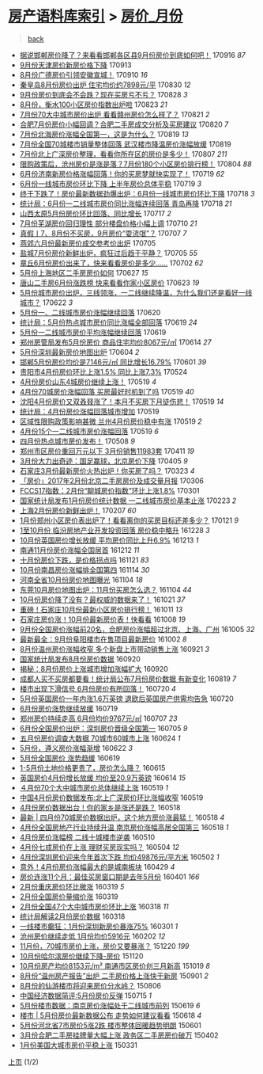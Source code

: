 [房产语料库索引](../../README.md)  > [房价_月份](房价_月份.md)
====
> [back](../README.md)

- [据说邯郸房价降了？来看看邯郸各区县9月份房价到底如何吧！](http://jkwz.applinzi.com/ittc/7013841029776802833.html#%E6%8D%AE%E8%AF%B4%E9%82%AF%E9%83%B8%E6%88%BF%E4%BB%B7%E9%99%8D%E4%BA%86%EF%BC%9F%E6%9D%A5%E7%9C%8B%E7%9C%8B%E9%82%AF%E9%83%B8%E5%90%84%E5%8C%BA%E5%8E%BF9%E6%9C%88%E4%BB%BD%E6%88%BF%E4%BB%B7%E5%88%B0%E5%BA%95%E5%A6%82%E4%BD%95%E5%90%A7%EF%BC%81) 170916 *87* 
- [9月份天津房价新房价格下降](http://jkwz.applinzi.com/ittc/7012811876533273360.html#9%E6%9C%88%E4%BB%BD%E5%A4%A9%E6%B4%A5%E6%88%BF%E4%BB%B7%E6%96%B0%E6%88%BF%E4%BB%B7%E6%A0%BC%E4%B8%8B%E9%99%8D) 170913  
- [8月份广德房价引领安徽宣城！](http://jkwz.applinzi.com/ittc/7011428648803107857.html#8%E6%9C%88%E4%BB%BD%E5%B9%BF%E5%BE%B7%E6%88%BF%E4%BB%B7%E5%BC%95%E9%A2%86%E5%AE%89%E5%BE%BD%E5%AE%A3%E5%9F%8E%EF%BC%81) 170910 *16* 
- [秦皇岛8月份房价出炉 住宅均价约7898元/平](http://jkwz.applinzi.com/ittc/7007622690423440400.html#%E7%A7%A6%E7%9A%87%E5%B2%9B8%E6%9C%88%E4%BB%BD%E6%88%BF%E4%BB%B7%E5%87%BA%E7%82%89+%E4%BD%8F%E5%AE%85%E5%9D%87%E4%BB%B7%E7%BA%A67898%E5%85%83%2F%E5%B9%B3) 170830 *12* 
- [9月份房价到底会不会跌？现在买房亏不亏？](http://jkwz.applinzi.com/ittc/7006779325733667856.html#9%E6%9C%88%E4%BB%BD%E6%88%BF%E4%BB%B7%E5%88%B0%E5%BA%95%E4%BC%9A%E4%B8%8D%E4%BC%9A%E8%B7%8C%EF%BC%9F%E7%8E%B0%E5%9C%A8%E4%B9%B0%E6%88%BF%E4%BA%8F%E4%B8%8D%E4%BA%8F%EF%BC%9F) 170828 *3* 
- [8月份，衡水100小区房价指数出炉啦](http://jkwz.applinzi.com/ittc/7004978520948999184.html#8%E6%9C%88%E4%BB%BD%EF%BC%8C%E8%A1%A1%E6%B0%B4100%E5%B0%8F%E5%8C%BA%E6%88%BF%E4%BB%B7%E6%8C%87%E6%95%B0%E5%87%BA%E7%82%89%E5%95%A6) 170823 *21* 
- [7月份70大中城市房价出炉 看看赣州房价怎么样了？](http://jkwz.applinzi.com/ittc/7004279729153377297.html#7%E6%9C%88%E4%BB%BD70%E5%A4%A7%E4%B8%AD%E5%9F%8E%E5%B8%82%E6%88%BF%E4%BB%B7%E5%87%BA%E7%82%89+%E7%9C%8B%E7%9C%8B%E8%B5%A3%E5%B7%9E%E6%88%BF%E4%BB%B7%E6%80%8E%E4%B9%88%E6%A0%B7%E4%BA%86%EF%BC%9F) 170821 *2* 
- [合肥7月份房价小幅回调？合肥二手房成交分析及买房建议](http://jkwz.applinzi.com/ittc/7003947809047577617.html#%E5%90%88%E8%82%A57%E6%9C%88%E4%BB%BD%E6%88%BF%E4%BB%B7%E5%B0%8F%E5%B9%85%E5%9B%9E%E8%B0%83%EF%BC%9F%E5%90%88%E8%82%A5%E4%BA%8C%E6%89%8B%E6%88%BF%E6%88%90%E4%BA%A4%E5%88%86%E6%9E%90%E5%8F%8A%E4%B9%B0%E6%88%BF%E5%BB%BA%E8%AE%AE) 170820 *7* 
- [7月份北海房价涨幅全国第一，这是为什么？](http://jkwz.applinzi.com/ittc/7003461214775280657.html#7%E6%9C%88%E4%BB%BD%E5%8C%97%E6%B5%B7%E6%88%BF%E4%BB%B7%E6%B6%A8%E5%B9%85%E5%85%A8%E5%9B%BD%E7%AC%AC%E4%B8%80%EF%BC%8C%E8%BF%99%E6%98%AF%E4%B8%BA%E4%BB%80%E4%B9%88%EF%BC%9F) 170819 *13* 
- [7月份全国70城楼市销量整体回落 武汉楼市降温房价涨幅放缓](http://jkwz.applinzi.com/ittc/7003458466386281489.html#7%E6%9C%88%E4%BB%BD%E5%85%A8%E5%9B%BD70%E5%9F%8E%E6%A5%BC%E5%B8%82%E9%94%80%E9%87%8F%E6%95%B4%E4%BD%93%E5%9B%9E%E8%90%BD+%E6%AD%A6%E6%B1%89%E6%A5%BC%E5%B8%82%E9%99%8D%E6%B8%A9%E6%88%BF%E4%BB%B7%E6%B6%A8%E5%B9%85%E6%94%BE%E7%BC%93) 170819  
- [7月份北上广深房价整理，看看你所在区的房价是多少！](http://jkwz.applinzi.com/ittc/6999011529864004624.html#7%E6%9C%88%E4%BB%BD%E5%8C%97%E4%B8%8A%E5%B9%BF%E6%B7%B1%E6%88%BF%E4%BB%B7%E6%95%B4%E7%90%86%EF%BC%8C%E7%9C%8B%E7%9C%8B%E4%BD%A0%E6%89%80%E5%9C%A8%E5%8C%BA%E7%9A%84%E6%88%BF%E4%BB%B7%E6%98%AF%E5%A4%9A%E5%B0%91%EF%BC%81) 170807 *211* 
- [限购政策后，沧州房价是涨是落？7月份180个小区房价排行榜！](http://jkwz.applinzi.com/ittc/6997921368690394128.html#%E9%99%90%E8%B4%AD%E6%94%BF%E7%AD%96%E5%90%8E%EF%BC%8C%E6%B2%A7%E5%B7%9E%E6%88%BF%E4%BB%B7%E6%98%AF%E6%B6%A8%E6%98%AF%E8%90%BD%EF%BC%9F7%E6%9C%88%E4%BB%BD180%E4%B8%AA%E5%B0%8F%E5%8C%BA%E6%88%BF%E4%BB%B7%E6%8E%92%E8%A1%8C%E6%A6%9C%EF%BC%81) 170804 *88* 
- [6月份济南新房价格涨幅回落！你的买房梦就快实现了！](http://jkwz.applinzi.com/ittc/6992037328238150673.html#6%E6%9C%88%E4%BB%BD%E6%B5%8E%E5%8D%97%E6%96%B0%E6%88%BF%E4%BB%B7%E6%A0%BC%E6%B6%A8%E5%B9%85%E5%9B%9E%E8%90%BD%EF%BC%81%E4%BD%A0%E7%9A%84%E4%B9%B0%E6%88%BF%E6%A2%A6%E5%B0%B1%E5%BF%AB%E5%AE%9E%E7%8E%B0%E4%BA%86%EF%BC%81) 170719 *62* 
- [6月份一线城市房价环比下降 上半年房价总体平稳](http://jkwz.applinzi.com/ittc/6991907181405144080.html#6%E6%9C%88%E4%BB%BD%E4%B8%80%E7%BA%BF%E5%9F%8E%E5%B8%82%E6%88%BF%E4%BB%B7%E7%8E%AF%E6%AF%94%E4%B8%8B%E9%99%8D+%E4%B8%8A%E5%8D%8A%E5%B9%B4%E6%88%BF%E4%BB%B7%E6%80%BB%E4%BD%93%E5%B9%B3%E7%A8%B3) 170719 *3* 
- [终于下跌了！房价最新数据劲爆出炉：6月份一线城市房价环比下降](http://jkwz.applinzi.com/ittc/6991779267963520016.html#%E7%BB%88%E4%BA%8E%E4%B8%8B%E8%B7%8C%E4%BA%86%EF%BC%81%E6%88%BF%E4%BB%B7%E6%9C%80%E6%96%B0%E6%95%B0%E6%8D%AE%E5%8A%B2%E7%88%86%E5%87%BA%E7%82%89%EF%BC%9A6%E6%9C%88%E4%BB%BD%E4%B8%80%E7%BA%BF%E5%9F%8E%E5%B8%82%E6%88%BF%E4%BB%B7%E7%8E%AF%E6%AF%94%E4%B8%8B%E9%99%8D) 170718 *3* 
- [统计局：6月份一二线城市房价同比涨幅连续回落 青岛再降](http://jkwz.applinzi.com/ittc/6991673163212391440.html#%E7%BB%9F%E8%AE%A1%E5%B1%80%EF%BC%9A6%E6%9C%88%E4%BB%BD%E4%B8%80%E4%BA%8C%E7%BA%BF%E5%9F%8E%E5%B8%82%E6%88%BF%E4%BB%B7%E5%90%8C%E6%AF%94%E6%B6%A8%E5%B9%85%E8%BF%9E%E7%BB%AD%E5%9B%9E%E8%90%BD+%E9%9D%92%E5%B2%9B%E5%86%8D%E9%99%8D) 170718 *21* 
- [山西太原5月份房价环比回落、同比增长](http://jkwz.applinzi.com/ittc/6991304398633174032.html#%E5%B1%B1%E8%A5%BF%E5%A4%AA%E5%8E%9F5%E6%9C%88%E4%BB%BD%E6%88%BF%E4%BB%B7%E7%8E%AF%E6%AF%94%E5%9B%9E%E8%90%BD%E3%80%81%E5%90%8C%E6%AF%94%E5%A2%9E%E9%95%BF) 170717 *2* 
- [7月份芜湖房价回归理性 部分楼盘价格小幅上调](http://jkwz.applinzi.com/ittc/6988696464237528081.html#7%E6%9C%88%E4%BB%BD%E8%8A%9C%E6%B9%96%E6%88%BF%E4%BB%B7%E5%9B%9E%E5%BD%92%E7%90%86%E6%80%A7+%E9%83%A8%E5%88%86%E6%A5%BC%E7%9B%98%E4%BB%B7%E6%A0%BC%E5%B0%8F%E5%B9%85%E4%B8%8A%E8%B0%83) 170710 *21* 
- [真假丨7、8月份不买房，9月房价“耍流氓”？](http://jkwz.applinzi.com/ittc/6987508376115086341.html#%E7%9C%9F%E5%81%87%E4%B8%A87%E3%80%818%E6%9C%88%E4%BB%BD%E4%B8%8D%E4%B9%B0%E6%88%BF%EF%BC%8C9%E6%9C%88%E6%88%BF%E4%BB%B7%E2%80%9C%E8%80%8D%E6%B5%81%E6%B0%93%E2%80%9D%EF%BC%9F) 170707 *7* 
- [燕郊六月份最新房价成交参考价出炉](http://jkwz.applinzi.com/ittc/6986902356615496709.html#%E7%87%95%E9%83%8A%E5%85%AD%E6%9C%88%E4%BB%BD%E6%9C%80%E6%96%B0%E6%88%BF%E4%BB%B7%E6%88%90%E4%BA%A4%E5%8F%82%E8%80%83%E4%BB%B7%E5%87%BA%E7%82%89) 170705  
- [盐城7月份房价新鲜出炉，疯狂过后趋于平静？](http://jkwz.applinzi.com/ittc/6986825660860204036.html#%E7%9B%90%E5%9F%8E7%E6%9C%88%E4%BB%BD%E6%88%BF%E4%BB%B7%E6%96%B0%E9%B2%9C%E5%87%BA%E7%82%89%EF%BC%8C%E7%96%AF%E7%8B%82%E8%BF%87%E5%90%8E%E8%B6%8B%E4%BA%8E%E5%B9%B3%E9%9D%99%EF%BC%9F) 170705 *55* 
- [章丘6月份房价出来了，快来看看房价是多少……](http://jkwz.applinzi.com/ittc/6985653812692780036.html#%E7%AB%A0%E4%B8%986%E6%9C%88%E4%BB%BD%E6%88%BF%E4%BB%B7%E5%87%BA%E6%9D%A5%E4%BA%86%EF%BC%8C%E5%BF%AB%E6%9D%A5%E7%9C%8B%E7%9C%8B%E6%88%BF%E4%BB%B7%E6%98%AF%E5%A4%9A%E5%B0%91%E2%80%A6%E2%80%A6) 170702 *62* 
- [5月份上海地区二手房房价如何](http://jkwz.applinzi.com/ittc/6983852667292877829.html#5%E6%9C%88%E4%BB%BD%E4%B8%8A%E6%B5%B7%E5%9C%B0%E5%8C%BA%E4%BA%8C%E6%89%8B%E6%88%BF%E6%88%BF%E4%BB%B7%E5%A6%82%E4%BD%95) 170627 *15* 
- [唐山二手房6月份涨跌榜 快来看看你家小区房价](http://jkwz.applinzi.com/ittc/6982333783029056516.html#%E5%94%90%E5%B1%B1%E4%BA%8C%E6%89%8B%E6%88%BF6%E6%9C%88%E4%BB%BD%E6%B6%A8%E8%B7%8C%E6%A6%9C+%E5%BF%AB%E6%9D%A5%E7%9C%8B%E7%9C%8B%E4%BD%A0%E5%AE%B6%E5%B0%8F%E5%8C%BA%E6%88%BF%E4%BB%B7) 170623 *19* 
- [5月份城市房价出炉，三线领涨，一二线继续降温，为什么我们还是看好一线城市？](http://jkwz.applinzi.com/ittc/6981617477539595268.html#5%E6%9C%88%E4%BB%BD%E5%9F%8E%E5%B8%82%E6%88%BF%E4%BB%B7%E5%87%BA%E7%82%89%EF%BC%8C%E4%B8%89%E7%BA%BF%E9%A2%86%E6%B6%A8%EF%BC%8C%E4%B8%80%E4%BA%8C%E7%BA%BF%E7%BB%A7%E7%BB%AD%E9%99%8D%E6%B8%A9%EF%BC%8C%E4%B8%BA%E4%BB%80%E4%B9%88%E6%88%91%E4%BB%AC%E8%BF%98%E6%98%AF%E7%9C%8B%E5%A5%BD%E4%B8%80%E7%BA%BF%E5%9F%8E%E5%B8%82%EF%BC%9F) 170622 *3* 
- [5月份一、二线城市房价涨幅继续回落](http://jkwz.applinzi.com/ittc/6981116160329122821.html#5%E6%9C%88%E4%BB%BD%E4%B8%80%E3%80%81%E4%BA%8C%E7%BA%BF%E5%9F%8E%E5%B8%82%E6%88%BF%E4%BB%B7%E6%B6%A8%E5%B9%85%E7%BB%A7%E7%BB%AD%E5%9B%9E%E8%90%BD) 170620  
- [统计局：5月份热点城市房价同比涨幅全部回落](http://jkwz.applinzi.com/ittc/6980826888321631236.html#%E7%BB%9F%E8%AE%A1%E5%B1%80%EF%BC%9A5%E6%9C%88%E4%BB%BD%E7%83%AD%E7%82%B9%E5%9F%8E%E5%B8%82%E6%88%BF%E4%BB%B7%E5%90%8C%E6%AF%94%E6%B6%A8%E5%B9%85%E5%85%A8%E9%83%A8%E5%9B%9E%E8%90%BD) 170619 *24* 
- [5月份一二线城市房价平均涨幅继续回落](http://jkwz.applinzi.com/ittc/6980818307023111172.html#5%E6%9C%88%E4%BB%BD%E4%B8%80%E4%BA%8C%E7%BA%BF%E5%9F%8E%E5%B8%82%E6%88%BF%E4%BB%B7%E5%B9%B3%E5%9D%87%E6%B6%A8%E5%B9%85%E7%BB%A7%E7%BB%AD%E5%9B%9E%E8%90%BD) 170619  
- [郑州房管局发布5月份房价 商品住宅均价8067元/㎡](http://jkwz.applinzi.com/ittc/6978967705473254404.html#%E9%83%91%E5%B7%9E%E6%88%BF%E7%AE%A1%E5%B1%80%E5%8F%91%E5%B8%835%E6%9C%88%E4%BB%BD%E6%88%BF%E4%BB%B7+%E5%95%86%E5%93%81%E4%BD%8F%E5%AE%85%E5%9D%87%E4%BB%B78067%E5%85%83%2F%E3%8E%A1) 170614 *27* 
- [5月份深圳最新房价地图出炉](http://jkwz.applinzi.com/ittc/6975285715486114821.html#5%E6%9C%88%E4%BB%BD%E6%B7%B1%E5%9C%B3%E6%9C%80%E6%96%B0%E6%88%BF%E4%BB%B7%E5%9C%B0%E5%9B%BE%E5%87%BA%E7%82%89) 170604 *2* 
- [邯郸5月份房价均价是7146元/㎡ 同比增长16.79%](http://jkwz.applinzi.com/ittc/6974284946716754949.html#%E9%82%AF%E9%83%B85%E6%9C%88%E4%BB%BD%E6%88%BF%E4%BB%B7%E5%9D%87%E4%BB%B7%E6%98%AF7146%E5%85%83%2F%E3%8E%A1+%E5%90%8C%E6%AF%94%E5%A2%9E%E9%95%BF16.79%25) 170601 *39* 
- [贵阳市4月份房价环比上涨1.5% 同比上涨7.3%](http://jkwz.applinzi.com/ittc/6971046648846222341.html#%E8%B4%B5%E9%98%B3%E5%B8%824%E6%9C%88%E4%BB%BD%E6%88%BF%E4%BB%B7%E7%8E%AF%E6%AF%94%E4%B8%8A%E6%B6%A81.5%25+%E5%90%8C%E6%AF%94%E4%B8%8A%E6%B6%A87.3%25) 170524  
- [4月份房价山东4城房价继续上涨！](http://jkwz.applinzi.com/ittc/6969420951564321796.html#4%E6%9C%88%E4%BB%BD%E6%88%BF%E4%BB%B7%E5%B1%B1%E4%B8%9C4%E5%9F%8E%E6%88%BF%E4%BB%B7%E7%BB%A7%E7%BB%AD%E4%B8%8A%E6%B6%A8%EF%BC%81) 170519 *4* 
- [4月份70城房价涨幅回落 买房最好时机到了吗](http://jkwz.applinzi.com/ittc/6969319931500823557.html#4%E6%9C%88%E4%BB%BD70%E5%9F%8E%E6%88%BF%E4%BB%B7%E6%B6%A8%E5%B9%85%E5%9B%9E%E8%90%BD+%E4%B9%B0%E6%88%BF%E6%9C%80%E5%A5%BD%E6%97%B6%E6%9C%BA%E5%88%B0%E4%BA%86%E5%90%97) 170519 *40* 
- [沈阳4月份房价又双叒叕涨了！本月不买房下月徒伤悲！](http://jkwz.applinzi.com/ittc/6969376184725931012.html#%E6%B2%88%E9%98%B34%E6%9C%88%E4%BB%BD%E6%88%BF%E4%BB%B7%E5%8F%88%E5%8F%8C%E5%8F%92%E5%8F%95%E6%B6%A8%E4%BA%86%EF%BC%81%E6%9C%AC%E6%9C%88%E4%B8%8D%E4%B9%B0%E6%88%BF%E4%B8%8B%E6%9C%88%E5%BE%92%E4%BC%A4%E6%82%B2%EF%BC%81) 170519 *14* 
- [统计局：4月份房价涨幅回落城市增加](http://jkwz.applinzi.com/ittc/6969332734890607621.html#%E7%BB%9F%E8%AE%A1%E5%B1%80%EF%BC%9A4%E6%9C%88%E4%BB%BD%E6%88%BF%E4%BB%B7%E6%B6%A8%E5%B9%85%E5%9B%9E%E8%90%BD%E5%9F%8E%E5%B8%82%E5%A2%9E%E5%8A%A0) 170519  
- [区域性限购政策影响甚微 兰州4月份房价稳中有涨](http://jkwz.applinzi.com/ittc/6969312132037346308.html#%E5%8C%BA%E5%9F%9F%E6%80%A7%E9%99%90%E8%B4%AD%E6%94%BF%E7%AD%96%E5%BD%B1%E5%93%8D%E7%94%9A%E5%BE%AE+%E5%85%B0%E5%B7%9E4%E6%9C%88%E4%BB%BD%E6%88%BF%E4%BB%B7%E7%A8%B3%E4%B8%AD%E6%9C%89%E6%B6%A8) 170519 *2* 
- [4月份15个一二线城市房价涨幅回落](http://jkwz.applinzi.com/ittc/6969256665755943940.html#4%E6%9C%88%E4%BB%BD15%E4%B8%AA%E4%B8%80%E4%BA%8C%E7%BA%BF%E5%9F%8E%E5%B8%82%E6%88%BF%E4%BB%B7%E6%B6%A8%E5%B9%85%E5%9B%9E%E8%90%BD) 170519 *6* 
- [四月份热点城市房价发布！](http://jkwz.applinzi.com/ittc/6965249268779582469.html#%E5%9B%9B%E6%9C%88%E4%BB%BD%E7%83%AD%E7%82%B9%E5%9F%8E%E5%B8%82%E6%88%BF%E4%BB%B7%E5%8F%91%E5%B8%83%EF%BC%81) 170508 *9* 
- [郑州市区房价重回万元以下 3月份销售11983套](http://jkwz.applinzi.com/ittc/6955187210662970373.html#%E9%83%91%E5%B7%9E%E5%B8%82%E5%8C%BA%E6%88%BF%E4%BB%B7%E9%87%8D%E5%9B%9E%E4%B8%87%E5%85%83%E4%BB%A5%E4%B8%8B+3%E6%9C%88%E4%BB%BD%E9%94%80%E5%94%AE11983%E5%A5%97) 170411 *19* 
- [3月份大力出奇迹：国足赢球，北京房价下降](http://jkwz.applinzi.com/ittc/6953125225498674181.html#3%E6%9C%88%E4%BB%BD%E5%A4%A7%E5%8A%9B%E5%87%BA%E5%A5%87%E8%BF%B9%EF%BC%9A%E5%9B%BD%E8%B6%B3%E8%B5%A2%E7%90%83%EF%BC%8C%E5%8C%97%E4%BA%AC%E6%88%BF%E4%BB%B7%E4%B8%8B%E9%99%8D) 170405 *9* 
- [石家庄3月份最新房价火热出炉！你买房了吗？](http://jkwz.applinzi.com/ittc/6948277036899632133.html#%E7%9F%B3%E5%AE%B6%E5%BA%843%E6%9C%88%E4%BB%BD%E6%9C%80%E6%96%B0%E6%88%BF%E4%BB%B7%E7%81%AB%E7%83%AD%E5%87%BA%E7%82%89%EF%BC%81%E4%BD%A0%E4%B9%B0%E6%88%BF%E4%BA%86%E5%90%97%EF%BC%9F) 170323 *4* 
- [「房价」2017年2月份北京二手房房价及成交量月报](http://jkwz.applinzi.com/ittc/6941999128765793284.html#%E3%80%8C%E6%88%BF%E4%BB%B7%E3%80%8D2017%E5%B9%B42%E6%9C%88%E4%BB%BD%E5%8C%97%E4%BA%AC%E4%BA%8C%E6%89%8B%E6%88%BF%E6%88%BF%E4%BB%B7%E5%8F%8A%E6%88%90%E4%BA%A4%E9%87%8F%E6%9C%88%E6%8A%A5) 170306  
- [FCCS17指数：2月份“聊城房价指数”环比上涨1.8%](http://jkwz.applinzi.com/ittc/6940105619142099973.html#FCCS17%E6%8C%87%E6%95%B0%EF%BC%9A2%E6%9C%88%E4%BB%BD%E2%80%9C%E8%81%8A%E5%9F%8E%E6%88%BF%E4%BB%B7%E6%8C%87%E6%95%B0%E2%80%9D%E7%8E%AF%E6%AF%94%E4%B8%8A%E6%B6%A81.8%25) 170301  
- [国家统计局发布1月份房价统计数据 一二线城市房价基本止涨](http://jkwz.applinzi.com/ittc/6937695030801335301.html#%E5%9B%BD%E5%AE%B6%E7%BB%9F%E8%AE%A1%E5%B1%80%E5%8F%91%E5%B8%831%E6%9C%88%E4%BB%BD%E6%88%BF%E4%BB%B7%E7%BB%9F%E8%AE%A1%E6%95%B0%E6%8D%AE+%E4%B8%80%E4%BA%8C%E7%BA%BF%E5%9F%8E%E5%B8%82%E6%88%BF%E4%BB%B7%E5%9F%BA%E6%9C%AC%E6%AD%A2%E6%B6%A8) 170223 *2* 
- [上海2月份房价新鲜出炉！](http://jkwz.applinzi.com/ittc/6931889005754057733.html#%E4%B8%8A%E6%B5%B72%E6%9C%88%E4%BB%BD%E6%88%BF%E4%BB%B7%E6%96%B0%E9%B2%9C%E5%87%BA%E7%82%89%EF%BC%81) 170207 *60* 
- [1月份郑州小区房价表出炉了！看看离你的买房目标还差多少？](http://jkwz.applinzi.com/ittc/6925524734866621445.html#1%E6%9C%88%E4%BB%BD%E9%83%91%E5%B7%9E%E5%B0%8F%E5%8C%BA%E6%88%BF%E4%BB%B7%E8%A1%A8%E5%87%BA%E7%82%89%E4%BA%86%EF%BC%81%E7%9C%8B%E7%9C%8B%E7%A6%BB%E4%BD%A0%E7%9A%84%E4%B9%B0%E6%88%BF%E7%9B%AE%E6%A0%87%E8%BF%98%E5%B7%AE%E5%A4%9A%E5%B0%91%EF%BC%9F) 170121 *9* 
- [1至10月份 临汾房地产业开发投资回落 房价稳中略升](http://jkwz.applinzi.com/ittc/6916638701953483781.html#1%E8%87%B310%E6%9C%88%E4%BB%BD+%E4%B8%B4%E6%B1%BE%E6%88%BF%E5%9C%B0%E4%BA%A7%E4%B8%9A%E5%BC%80%E5%8F%91%E6%8A%95%E8%B5%84%E5%9B%9E%E8%90%BD+%E6%88%BF%E4%BB%B7%E7%A8%B3%E4%B8%AD%E7%95%A5%E5%8D%87) 161228 *3* 
- [10月份英国房价增长放缓 平均房价同比上升6.9%](http://jkwz.applinzi.com/ittc/6911195955725861893.html#10%E6%9C%88%E4%BB%BD%E8%8B%B1%E5%9B%BD%E6%88%BF%E4%BB%B7%E5%A2%9E%E9%95%BF%E6%94%BE%E7%BC%93+%E5%B9%B3%E5%9D%87%E6%88%BF%E4%BB%B7%E5%90%8C%E6%AF%94%E4%B8%8A%E5%8D%876.9%25) 161213 *1* 
- [南通11月份房价涨幅全国居首](http://jkwz.applinzi.com/ittc/6910679741723313156.html#%E5%8D%97%E9%80%9A11%E6%9C%88%E4%BB%BD%E6%88%BF%E4%BB%B7%E6%B6%A8%E5%B9%85%E5%85%A8%E5%9B%BD%E5%B1%85%E9%A6%96) 161212 *11* 
- [十月份房价下跌，是价格拐点吗](http://jkwz.applinzi.com/ittc/6903077573734433797.html#%E5%8D%81%E6%9C%88%E4%BB%BD%E6%88%BF%E4%BB%B7%E4%B8%8B%E8%B7%8C%EF%BC%8C%E6%98%AF%E4%BB%B7%E6%A0%BC%E6%8B%90%E7%82%B9%E5%90%97) 161121 *83* 
- [10月份南昌房价涨幅排全国第四](http://jkwz.applinzi.com/ittc/6900253719974642692.html#10%E6%9C%88%E4%BB%BD%E5%8D%97%E6%98%8C%E6%88%BF%E4%BB%B7%E6%B6%A8%E5%B9%85%E6%8E%92%E5%85%A8%E5%9B%BD%E7%AC%AC%E5%9B%9B) 161114 *30* 
- [河南全省10月份房价地图曝光](http://jkwz.applinzi.com/ittc/6896604425761588228.html#%E6%B2%B3%E5%8D%97%E5%85%A8%E7%9C%8110%E6%9C%88%E4%BB%BD%E6%88%BF%E4%BB%B7%E5%9C%B0%E5%9B%BE%E6%9B%9D%E5%85%89) 161104 *18* 
- [东莞10月房价地图出炉：11月份买房怎么选？](http://jkwz.applinzi.com/ittc/6896577239902061572.html#%E4%B8%9C%E8%8E%9E10%E6%9C%88%E6%88%BF%E4%BB%B7%E5%9C%B0%E5%9B%BE%E5%87%BA%E7%82%89%EF%BC%9A11%E6%9C%88%E4%BB%BD%E4%B9%B0%E6%88%BF%E6%80%8E%E4%B9%88%E9%80%89%EF%BC%9F) 161104 *44* 
- [10月份房价降了没有？最权威的数据来了！](http://jkwz.applinzi.com/ittc/6891449443194242052.html#10%E6%9C%88%E4%BB%BD%E6%88%BF%E4%BB%B7%E9%99%8D%E4%BA%86%E6%B2%A1%E6%9C%89%EF%BC%9F%E6%9C%80%E6%9D%83%E5%A8%81%E7%9A%84%E6%95%B0%E6%8D%AE%E6%9D%A5%E4%BA%86%EF%BC%81) 161021 *37* 
- [重磅！石家庄10月份最新小区房价排行榜！](http://jkwz.applinzi.com/ittc/6887739818372498436.html#%E9%87%8D%E7%A3%85%EF%BC%81%E7%9F%B3%E5%AE%B6%E5%BA%8410%E6%9C%88%E4%BB%BD%E6%9C%80%E6%96%B0%E5%B0%8F%E5%8C%BA%E6%88%BF%E4%BB%B7%E6%8E%92%E8%A1%8C%E6%A6%9C%EF%BC%81) 161011 *13* 
- [石家庄房价涨！10月份最新房价表！快看看](http://jkwz.applinzi.com/ittc/6886638909940827141.html#%E7%9F%B3%E5%AE%B6%E5%BA%84%E6%88%BF%E4%BB%B7%E6%B6%A8%EF%BC%8110%E6%9C%88%E4%BB%BD%E6%9C%80%E6%96%B0%E6%88%BF%E4%BB%B7%E8%A1%A8%EF%BC%81%E5%BF%AB%E7%9C%8B%E7%9C%8B) 161008 *19* 
- [9月份全国房价涨幅前20名，合肥房价涨幅超过北京、上海、广州](http://jkwz.applinzi.com/ittc/6885640696978998276.html#9%E6%9C%88%E4%BB%BD%E5%85%A8%E5%9B%BD%E6%88%BF%E4%BB%B7%E6%B6%A8%E5%B9%85%E5%89%8D20%E5%90%8D%EF%BC%8C%E5%90%88%E8%82%A5%E6%88%BF%E4%BB%B7%E6%B6%A8%E5%B9%85%E8%B6%85%E8%BF%87%E5%8C%97%E4%BA%AC%E3%80%81%E4%B8%8A%E6%B5%B7%E3%80%81%E5%B9%BF%E5%B7%9E) 161005 *32* 
- [最新最全：9月份阜阳楼市在售项目最新房价](http://jkwz.applinzi.com/ittc/6884335920991437829.html#%E6%9C%80%E6%96%B0%E6%9C%80%E5%85%A8%EF%BC%9A9%E6%9C%88%E4%BB%BD%E9%98%9C%E9%98%B3%E6%A5%BC%E5%B8%82%E5%9C%A8%E5%94%AE%E9%A1%B9%E7%9B%AE%E6%9C%80%E6%96%B0%E6%88%BF%E4%BB%B7) 161002 *8* 
- [8月份温州房价涨幅收窄 多个新盘上市带动销售上涨](http://jkwz.applinzi.com/ittc/6880221204723532805.html#8%E6%9C%88%E4%BB%BD%E6%B8%A9%E5%B7%9E%E6%88%BF%E4%BB%B7%E6%B6%A8%E5%B9%85%E6%94%B6%E7%AA%84+%E5%A4%9A%E4%B8%AA%E6%96%B0%E7%9B%98%E4%B8%8A%E5%B8%82%E5%B8%A6%E5%8A%A8%E9%94%80%E5%94%AE%E4%B8%8A%E6%B6%A8) 160921 *3* 
- [国家统计局发布8月份房价数据](http://jkwz.applinzi.com/ittc/6880062049337476101.html#%E5%9B%BD%E5%AE%B6%E7%BB%9F%E8%AE%A1%E5%B1%80%E5%8F%91%E5%B8%838%E6%9C%88%E4%BB%BD%E6%88%BF%E4%BB%B7%E6%95%B0%E6%8D%AE) 160920  
- [揭秘：8月份房价上涨城市增加涨幅扩大](http://jkwz.applinzi.com/ittc/6880035621149606917.html#%E6%8F%AD%E7%A7%98%EF%BC%9A8%E6%9C%88%E4%BB%BD%E6%88%BF%E4%BB%B7%E4%B8%8A%E6%B6%A8%E5%9F%8E%E5%B8%82%E5%A2%9E%E5%8A%A0%E6%B6%A8%E5%B9%85%E6%89%A9%E5%A4%A7) 160920  
- [成都人买不买房都要看！统计局公布7月份房价数据 有新变化](http://jkwz.applinzi.com/ittc/6868102525798056964.html#%E6%88%90%E9%83%BD%E4%BA%BA%E4%B9%B0%E4%B8%8D%E4%B9%B0%E6%88%BF%E9%83%BD%E8%A6%81%E7%9C%8B%EF%BC%81%E7%BB%9F%E8%AE%A1%E5%B1%80%E5%85%AC%E5%B8%837%E6%9C%88%E4%BB%BD%E6%88%BF%E4%BB%B7%E6%95%B0%E6%8D%AE+%E6%9C%89%E6%96%B0%E5%8F%98%E5%8C%96) 160819 *7* 
- [楼市出现下滑信号 6月份房价有所回落！](http://jkwz.applinzi.com/ittc/6856587346790843397.html#%E6%A5%BC%E5%B8%82%E5%87%BA%E7%8E%B0%E4%B8%8B%E6%BB%91%E4%BF%A1%E5%8F%B7+6%E6%9C%88%E4%BB%BD%E6%88%BF%E4%BB%B7%E6%9C%89%E6%89%80%E5%9B%9E%E8%90%BD%EF%BC%81) 160720 *4* 
- [5月份英国房价一年内涨1.6万英镑 退欧后英国房产供需均告急](http://jkwz.applinzi.com/ittc/6856829939206325253.html#5%E6%9C%88%E4%BB%BD%E8%8B%B1%E5%9B%BD%E6%88%BF%E4%BB%B7%E4%B8%80%E5%B9%B4%E5%86%85%E6%B6%A81.6%E4%B8%87%E8%8B%B1%E9%95%91+%E9%80%80%E6%AC%A7%E5%90%8E%E8%8B%B1%E5%9B%BD%E6%88%BF%E4%BA%A7%E4%BE%9B%E9%9C%80%E5%9D%87%E5%91%8A%E6%80%A5) 160720  
- [6月份房价涨势继续放缓](http://jkwz.applinzi.com/ittc/6856504020377797637.html#6%E6%9C%88%E4%BB%BD%E6%88%BF%E4%BB%B7%E6%B6%A8%E5%8A%BF%E7%BB%A7%E7%BB%AD%E6%94%BE%E7%BC%93) 160719  
- [郑州房价持续走高 6月份均价9767元/㎡](http://jkwz.applinzi.com/ittc/6852026784807388165.html#%E9%83%91%E5%B7%9E%E6%88%BF%E4%BB%B7%E6%8C%81%E7%BB%AD%E8%B5%B0%E9%AB%98+6%E6%9C%88%E4%BB%BD%E5%9D%87%E4%BB%B79767%E5%85%83%2F%E3%8E%A1) 160707 *23* 
- [6月份全国房价出炉：深圳房价晋级全国第一](http://jkwz.applinzi.com/ittc/6851326954992829445.html#6%E6%9C%88%E4%BB%BD%E5%85%A8%E5%9B%BD%E6%88%BF%E4%BB%B7%E5%87%BA%E7%82%89%EF%BC%9A%E6%B7%B1%E5%9C%B3%E6%88%BF%E4%BB%B7%E6%99%8B%E7%BA%A7%E5%85%A8%E5%9B%BD%E7%AC%AC%E4%B8%80) 160705 *9* 
- [五月份房价调查大数据  70城市60城市上涨](http://jkwz.applinzi.com/ittc/6847330963058852868.html#%E4%BA%94%E6%9C%88%E4%BB%BD%E6%88%BF%E4%BB%B7%E8%B0%83%E6%9F%A5%E5%A4%A7%E6%95%B0%E6%8D%AE++70%E5%9F%8E%E5%B8%8260%E5%9F%8E%E5%B8%82%E4%B8%8A%E6%B6%A8) 160624 *1* 
- [5月份，遵义房价涨幅渐增](http://jkwz.applinzi.com/ittc/6846469772954567684.html#5%E6%9C%88%E4%BB%BD%EF%BC%8C%E9%81%B5%E4%B9%89%E6%88%BF%E4%BB%B7%E6%B6%A8%E5%B9%85%E6%B8%90%E5%A2%9E) 160622 *3* 
- [5月份全国房价 涨势趋缓](http://jkwz.applinzi.com/ittc/6845240074035528708.html#5%E6%9C%88%E4%BB%BD%E5%85%A8%E5%9B%BD%E6%88%BF%E4%BB%B7+%E6%B6%A8%E5%8A%BF%E8%B6%8B%E7%BC%93) 160619  
- [1-5月份土地价格更贵了，房价怎么降？](http://jkwz.applinzi.com/ittc/6843970761496462340.html#1-5%E6%9C%88%E4%BB%BD%E5%9C%9F%E5%9C%B0%E4%BB%B7%E6%A0%BC%E6%9B%B4%E8%B4%B5%E4%BA%86%EF%BC%8C%E6%88%BF%E4%BB%B7%E6%80%8E%E4%B9%88%E9%99%8D%EF%BC%9F) 160615  
- [英国房价4月份增长放缓 均价至20.9万英镑](http://jkwz.applinzi.com/ittc/6843652964937630724.html#%E8%8B%B1%E5%9B%BD%E6%88%BF%E4%BB%B74%E6%9C%88%E4%BB%BD%E5%A2%9E%E9%95%BF%E6%94%BE%E7%BC%93+%E5%9D%87%E4%BB%B7%E8%87%B320.9%E4%B8%87%E8%8B%B1%E9%95%91) 160614 *15* 
- [４月份70个大中城市房价总体继续上涨](http://jkwz.applinzi.com/ittc/6833845069693846533.html#%EF%BC%94%E6%9C%88%E4%BB%BD70%E4%B8%AA%E5%A4%A7%E4%B8%AD%E5%9F%8E%E5%B8%82%E6%88%BF%E4%BB%B7%E6%80%BB%E4%BD%93%E7%BB%A7%E7%BB%AD%E4%B8%8A%E6%B6%A8) 160519 *1* 
- [中国4月份房价数据发布:北上广深房价环比涨幅收窄](http://jkwz.applinzi.com/ittc/6833818844623537156.html#%E4%B8%AD%E5%9B%BD4%E6%9C%88%E4%BB%BD%E6%88%BF%E4%BB%B7%E6%95%B0%E6%8D%AE%E5%8F%91%E5%B8%83%3A%E5%8C%97%E4%B8%8A%E5%B9%BF%E6%B7%B1%E6%88%BF%E4%BB%B7%E7%8E%AF%E6%AF%94%E6%B6%A8%E5%B9%85%E6%94%B6%E7%AA%84) 160519  
- [4月份房价数据出台！你的家乡是涨还是跌？](http://jkwz.applinzi.com/ittc/6833618995424789508.html#4%E6%9C%88%E4%BB%BD%E6%88%BF%E4%BB%B7%E6%95%B0%E6%8D%AE%E5%87%BA%E5%8F%B0%EF%BC%81%E4%BD%A0%E7%9A%84%E5%AE%B6%E4%B9%A1%E6%98%AF%E6%B6%A8%E8%BF%98%E6%98%AF%E8%B7%8C%EF%BC%9F) 160518  
- [最新 | 四月份70城房价数据出炉，这个地方房价涨最猛！](http://jkwz.applinzi.com/ittc/6833595160642192388.html#%E6%9C%80%E6%96%B0+%7C+%E5%9B%9B%E6%9C%88%E4%BB%BD70%E5%9F%8E%E6%88%BF%E4%BB%B7%E6%95%B0%E6%8D%AE%E5%87%BA%E7%82%89%EF%BC%8C%E8%BF%99%E4%B8%AA%E5%9C%B0%E6%96%B9%E6%88%BF%E4%BB%B7%E6%B6%A8%E6%9C%80%E7%8C%9B%EF%BC%81) 160518 *4* 
- [4月份全国房地产行业持续升温 南京房价涨幅高居全国第三](http://jkwz.applinzi.com/ittc/6833560553314059268.html#4%E6%9C%88%E4%BB%BD%E5%85%A8%E5%9B%BD%E6%88%BF%E5%9C%B0%E4%BA%A7%E8%A1%8C%E4%B8%9A%E6%8C%81%E7%BB%AD%E5%8D%87%E6%B8%A9+%E5%8D%97%E4%BA%AC%E6%88%BF%E4%BB%B7%E6%B6%A8%E5%B9%85%E9%AB%98%E5%B1%85%E5%85%A8%E5%9B%BD%E7%AC%AC%E4%B8%89) 160518 *1* 
- [4月份房价涨幅榜 二线十城楼市逆袭](http://jkwz.applinzi.com/ittc/6830595036693398533.html#4%E6%9C%88%E4%BB%BD%E6%88%BF%E4%BB%B7%E6%B6%A8%E5%B9%85%E6%A6%9C+%E4%BA%8C%E7%BA%BF%E5%8D%81%E5%9F%8E%E6%A5%BC%E5%B8%82%E9%80%86%E8%A2%AD) 160510  
- [4月份七成房价在上涨 理财买房现实吗？](http://jkwz.applinzi.com/ittc/6828350829224264709.html#4%E6%9C%88%E4%BB%BD%E4%B8%83%E6%88%90%E6%88%BF%E4%BB%B7%E5%9C%A8%E4%B8%8A%E6%B6%A8+%E7%90%86%E8%B4%A2%E4%B9%B0%E6%88%BF%E7%8E%B0%E5%AE%9E%E5%90%97%EF%BC%9F) 160504 *12* 
- [4月份深圳房价迎来今年首次下跌 均价49876元/平方米](http://jkwz.applinzi.com/ittc/6827536381840458756.html#4%E6%9C%88%E4%BB%BD%E6%B7%B1%E5%9C%B3%E6%88%BF%E4%BB%B7%E8%BF%8E%E6%9D%A5%E4%BB%8A%E5%B9%B4%E9%A6%96%E6%AC%A1%E4%B8%8B%E8%B7%8C+%E5%9D%87%E4%BB%B749876%E5%85%83%2F%E5%B9%B3%E6%96%B9%E7%B1%B3) 160502 *1* 
- [意外！4月份房价涨幅最大的是城南板块](http://jkwz.applinzi.com/ittc/6826436497271948292.html#%E6%84%8F%E5%A4%96%EF%BC%814%E6%9C%88%E4%BB%BD%E6%88%BF%E4%BB%B7%E6%B6%A8%E5%B9%85%E6%9C%80%E5%A4%A7%E7%9A%84%E6%98%AF%E5%9F%8E%E5%8D%97%E6%9D%BF%E5%9D%97) 160429 *4* 
- [房价连涨11个月：最佳买房窗口期是去年5月份](http://jkwz.applinzi.com/ittc/6816067009569620996.html#%E6%88%BF%E4%BB%B7%E8%BF%9E%E6%B6%A811%E4%B8%AA%E6%9C%88%EF%BC%9A%E6%9C%80%E4%BD%B3%E4%B9%B0%E6%88%BF%E7%AA%97%E5%8F%A3%E6%9C%9F%E6%98%AF%E5%8E%BB%E5%B9%B45%E6%9C%88%E4%BB%BD) 160401 *166* 
- [2月份重庆房价环比微涨](http://jkwz.applinzi.com/ittc/6811082797351437316.html#2%E6%9C%88%E4%BB%BD%E9%87%8D%E5%BA%86%E6%88%BF%E4%BB%B7%E7%8E%AF%E6%AF%94%E5%BE%AE%E6%B6%A8) 160319 *5* 
- [2月份全国房价量缩价涨](http://jkwz.applinzi.com/ittc/6811094027080303620.html#2%E6%9C%88%E4%BB%BD%E5%85%A8%E5%9B%BD%E6%88%BF%E4%BB%B7%E9%87%8F%E7%BC%A9%E4%BB%B7%E6%B6%A8) 160319  
- [2月份全国47个大中城市房价环比上涨](http://jkwz.applinzi.com/ittc/6810880570762462213.html#2%E6%9C%88%E4%BB%BD%E5%85%A8%E5%9B%BD47%E4%B8%AA%E5%A4%A7%E4%B8%AD%E5%9F%8E%E5%B8%82%E6%88%BF%E4%BB%B7%E7%8E%AF%E6%AF%94%E4%B8%8A%E6%B6%A8) 160318 *11* 
- [统计局解读2月份房价数据](http://jkwz.applinzi.com/ittc/6810854271130010628.html#%E7%BB%9F%E8%AE%A1%E5%B1%80%E8%A7%A3%E8%AF%BB2%E6%9C%88%E4%BB%BD%E6%88%BF%E4%BB%B7%E6%95%B0%E6%8D%AE) 160318  
- [一线楼市癫狂：1月份深圳新房价暴涨75%](http://jkwz.applinzi.com/ittc/6804704929050526724.html#%E4%B8%80%E7%BA%BF%E6%A5%BC%E5%B8%82%E7%99%AB%E7%8B%82%EF%BC%9A1%E6%9C%88%E4%BB%BD%E6%B7%B1%E5%9C%B3%E6%96%B0%E6%88%BF%E4%BB%B7%E6%9A%B4%E6%B6%A875%25) 160301 *1* 
- [沧州房价继续走低 1月份均价5916元](http://jkwz.applinzi.com/ittc/6794276483258385413.html#%E6%B2%A7%E5%B7%9E%E6%88%BF%E4%BB%B7%E7%BB%A7%E7%BB%AD%E8%B5%B0%E4%BD%8E+1%E6%9C%88%E4%BB%BD%E5%9D%87%E4%BB%B75916%E5%85%83) 160202 *12* 
- [11月份，70城市房价上涨，房价又要暴涨？](http://jkwz.applinzi.com/ittc/6777912465744724997.html#11%E6%9C%88%E4%BB%BD%EF%BC%8C70%E5%9F%8E%E5%B8%82%E6%88%BF%E4%BB%B7%E4%B8%8A%E6%B6%A8%EF%BC%8C%E6%88%BF%E4%BB%B7%E5%8F%88%E8%A6%81%E6%9A%B4%E6%B6%A8%EF%BC%9F) 151220 *199* 
- [10月份哈尔滨房价继续下降-房价](http://jkwz.applinzi.com/ittc/6766692402886870020.html#10%E6%9C%88%E4%BB%BD%E5%93%88%E5%B0%94%E6%BB%A8%E6%88%BF%E4%BB%B7%E7%BB%A7%E7%BB%AD%E4%B8%8B%E9%99%8D-%E6%88%BF%E4%BB%B7) 151120  
- [10月份房产均价8153元/m²  南通市区房价创三月新高](http://jkwz.applinzi.com/ittc/6754826187929076741.html#10%E6%9C%88%E4%BB%BD%E6%88%BF%E4%BA%A7%E5%9D%87%E4%BB%B78153%E5%85%83%2Fm%C2%B2++%E5%8D%97%E9%80%9A%E5%B8%82%E5%8C%BA%E6%88%BF%E4%BB%B7%E5%88%9B%E4%B8%89%E6%9C%88%E6%96%B0%E9%AB%98) 151019 *8* 
- [8月份“温州房产报告”出炉 二手房价格上涨快于新房](http://jkwz.applinzi.com/ittc/6737136592025093125.html#8%E6%9C%88%E4%BB%BD%E2%80%9C%E6%B8%A9%E5%B7%9E%E6%88%BF%E4%BA%A7%E6%8A%A5%E5%91%8A%E2%80%9D%E5%87%BA%E7%82%89+%E4%BA%8C%E6%89%8B%E6%88%BF%E4%BB%B7%E6%A0%BC%E4%B8%8A%E6%B6%A8%E5%BF%AB%E4%BA%8E%E6%96%B0%E6%88%BF) 150901 *2* 
- [8月份的仙游楼市将迎来房价分水岭？](http://jkwz.applinzi.com/ittc/547650615576048260.html#8%E6%9C%88%E4%BB%BD%E7%9A%84%E4%BB%99%E6%B8%B8%E6%A5%BC%E5%B8%82%E5%B0%86%E8%BF%8E%E6%9D%A5%E6%88%BF%E4%BB%B7%E5%88%86%E6%B0%B4%E5%B2%AD%EF%BC%9F) 150806  
- [中国经济数据简评:5月份房价反弹](http://jkwz.applinzi.com/ittc/547650614902630167.html#%E4%B8%AD%E5%9B%BD%E7%BB%8F%E6%B5%8E%E6%95%B0%E6%8D%AE%E7%AE%80%E8%AF%84%3A5%E6%9C%88%E4%BB%BD%E6%88%BF%E4%BB%B7%E5%8F%8D%E5%BC%B9) 150715 *1* 
- [5月份楼市数据：南京房价涨幅处于二线城市前列](http://jkwz.applinzi.com/ittc/547650611422077828.html#5%E6%9C%88%E4%BB%BD%E6%A5%BC%E5%B8%82%E6%95%B0%E6%8D%AE%EF%BC%9A%E5%8D%97%E4%BA%AC%E6%88%BF%E4%BB%B7%E6%B6%A8%E5%B9%85%E5%A4%84%E4%BA%8E%E4%BA%8C%E7%BA%BF%E5%9F%8E%E5%B8%82%E5%89%8D%E5%88%97) 150619 *6* 
- [楼市 | 5月份房价最新数据公布 走势如何建议看看](http://jkwz.applinzi.com/ittc/547650611422979319.html#%E6%A5%BC%E5%B8%82+%7C+5%E6%9C%88%E4%BB%BD%E6%88%BF%E4%BB%B7%E6%9C%80%E6%96%B0%E6%95%B0%E6%8D%AE%E5%85%AC%E5%B8%83+%E8%B5%B0%E5%8A%BF%E5%A6%82%E4%BD%95%E5%BB%BA%E8%AE%AE%E7%9C%8B%E7%9C%8B) 150618 *4* 
- [5月份河北省7市房价5涨2跌 楼市整体回暖趋势明朗](http://jkwz.applinzi.com/ittc/547650611411320217.html#5%E6%9C%88%E4%BB%BD%E6%B2%B3%E5%8C%97%E7%9C%817%E5%B8%82%E6%88%BF%E4%BB%B75%E6%B6%A82%E8%B7%8C+%E6%A5%BC%E5%B8%82%E6%95%B4%E4%BD%93%E5%9B%9E%E6%9A%96%E8%B6%8B%E5%8A%BF%E6%98%8E%E6%9C%97) 150601  
- [3月份合肥二手房挂牌量大幅上涨 政务区二手房房价破万](http://jkwz.applinzi.com/ittc/547650611402223942.html#3%E6%9C%88%E4%BB%BD%E5%90%88%E8%82%A5%E4%BA%8C%E6%89%8B%E6%88%BF%E6%8C%82%E7%89%8C%E9%87%8F%E5%A4%A7%E5%B9%85%E4%B8%8A%E6%B6%A8+%E6%94%BF%E5%8A%A1%E5%8C%BA%E4%BA%8C%E6%89%8B%E6%88%BF%E6%88%BF%E4%BB%B7%E7%A0%B4%E4%B8%87) 150402  
- [1月份美国大城市房价平稳上涨](http://jkwz.applinzi.com/ittc/547650611402889682.html#1%E6%9C%88%E4%BB%BD%E7%BE%8E%E5%9B%BD%E5%A4%A7%E5%9F%8E%E5%B8%82%E6%88%BF%E4%BB%B7%E5%B9%B3%E7%A8%B3%E4%B8%8A%E6%B6%A8) 150331  


 [上页](房价_月份.md)           (1/2)
